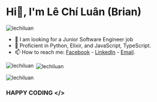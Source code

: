 # Hi👋, I'm Lê Chí Luân (Brian)
<p align="left"> <img src="https://komarev.com/ghpvc/?username=lechiluan&label=Profile%20views&color=0e75b6&style=flat" alt="lechiluan" /> </p>

- 🔭 I am looking for a Junior Software Engineer job
- 🌟 Proficient in Python, Elixir, and JavaScript, TypeScript.
- 📫 How to reach me: <a href="https://fb.com/chiluanit" target="_blank">Facebook</a> - <a href="https://linkedin.com/in/lechiluan" target="_blank">LinkedIn</a> - <a href="mailto:chiluan6601@gmail.com" target="_blank">Email</a>.
<p><img align="left" src="https://github-readme-stats.vercel.app/api/top-langs?username=lechiluan&show_icons=true&locale=en&layout=compact" alt="lechiluan" /></p>
<p>&nbsp;<img align="center" src="https://github-readme-stats.vercel.app/api?username=lechiluan&show_icons=true&locale=en" alt="lechiluan" /></p>
<p><img align="center" src="https://github-readme-streak-stats.herokuapp.com/?user=lechiluan&" alt="lechiluan" /></p>

### HAPPY CODING </>
